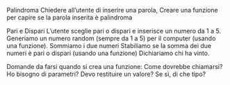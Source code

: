 Palindroma
Chiedere all’utente di inserire una parola, Creare una funzione per capire se la parola inserita è palindroma
<!-- Definisco una funzione -->
<!-- Nel frattempo mi scrivo il comando che chiede all'utente di inserire una parola -->

Pari e Dispari
L’utente sceglie pari o dispari e inserisce un numero da 1 a 5. Generiamo un numero random (sempre da 1 a 5) per il computer (usando una funzione). Sommiamo i due numeri Stabiliamo se la somma dei due numeri è pari o dispari (usando una funzione) Dichiariamo chi ha vinto.

Domande da farsi quando si crea una funzione:
Come dovrebbe chiamarsi?
Ho bisogno di parametri?
Devo restituire un valore?
Se sì, di che tipo?